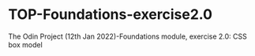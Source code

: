 # TOP-Foundations-exercise2.0
The Odin Project (12th Jan 2022)-Foundations module, exercise 2.0: CSS box model
